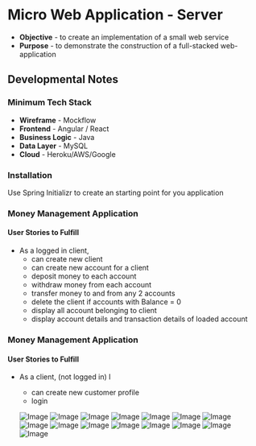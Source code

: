 # Micro Web Application - Server
* **Objective** - to create an implementation of a small web service
* **Purpose** - to demonstrate the construction of a full-stacked web-application

## Developmental Notes
### Minimum Tech Stack
* **Wireframe** - Mockflow
* **Frontend** - Angular / React
* **Business Logic** - Java
* **Data Layer** - MySQL
* **Cloud** - Heroku/AWS/Google

### Installation

Use Spring Initializr to create an starting point for you application


### Money Management Application

#### User Stories to Fulfill  
* As a logged in client, 
	* can create new client
	* can create new account for a client
	* deposit money to each account
	* withdraw money from each account
	* transfer money to and from any 2 accounts
	* delete the client if accounts with Balance = 0
	* display all account belonging to client
	* display account details and transaction details of loaded account
	

### Money Management Application

#### User Stories to Fulfill  
* As a client, (not logged in) I
	* can create new customer profile
	* login
	
	![Image](/ZipBank_UI_Snapshots/1.png)
	![Image](/ZipBank_UI_Snapshots/2.png)
	![Image](/ZipBank_UI_Snapshots/3.png)
	![Image](/ZipBank_UI_Snapshots/4.png)
	![Image](/ZipBank_UI_Snapshots/5.png)
	![Image](/ZipBank_UI_Snapshots/6.png)
	![Image](/ZipBank_UI_Snapshots/7.png)
	![Image](/ZipBank_UI_Snapshots/8.png)
	![Image](/ZipBank_UI_Snapshots/9.png)
	![Image](/ZipBank_UI_Snapshots/10.png)
	![Image](/ZipBank_UI_Snapshots/11.png)
	![Image](/ZipBank_UI_Snapshots/12.png)
	![Image](/ZipBank_UI_Snapshots/13.png)
	![Image](/ZipBank_UI_Snapshots/14.png)
	![Image](/ZipBank_UI_Snapshots/15.png)
	
